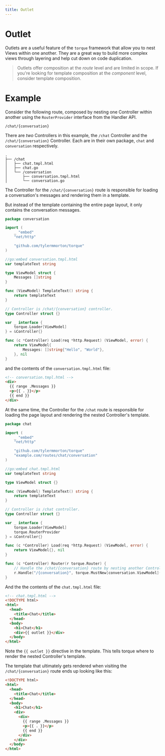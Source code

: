```yaml
---
title: Outlet
---
```


# Outlet

Outlets are a useful feature of the `torque` framework that allow you to nest Views within one another. They are a great way to build more complex views through layering and help cut down on code duplication.

> Outlets offer composition at the _route_ level and are limited in scope. If you're looking for template composition at the _component_ level, consider template composition.

# Example

Consider the following route, composed by nesting one Controller within another using the `RouterProvider` interface from the Handler API.

```
/chat/{conversation}
```

There are _two_ Controllers in this example, the `/chat` Controller and the `/chat/{conversation}` Controller. Each are in their own package, `chat` and `conversation` respectively.

```
.
├── /chat
│   ├── chat.tmpl.html
│   ├── chat.go
│   └── /conversation
│       ├── conversation.tmpl.html
│       └── conversation.go
```

The Controller for the `/chat/{conversation}` route is responsible for loading a conversation's messages and rendering them in a template.

But instead of the template containing the entire page layout, it only contains the conversation messages.

```go
package conversation

import (
    _ "embed"
    "net/http"

    "github.com/tylermmorton/torque"
)

//go:embed conversation.tmpl.html
var templateText string

type ViewModel struct {
    Messages []string
}

func (ViewModel) TemplateText() string {
    return templateText
}

// Controller is /chat/{conversation} controller.
type Controller struct {}

var _ interface {
    torque.Loader[ViewModel]
} = &Controller{}

func (c *Controller) Load(req *http.Request) (ViewModel, error) {
    return ViewModel{
        Messages: []string{"Hello", "World"},
    }, nil
}
```

and the contents of the `conversation.tmpl.html` file:

```html
<!-- conversation.tmpl.html -->
<div>
  {{ range .Messages }}
  <p>{{ . }}</p>
  {{ end }}
</div>
```

At the same time, the Controller for the `/chat` route is responsible for loading the page layout and rendering the nested Controller's template.

```go
package chat

import (
    _ "embed"
    "net/http"

    "github.com/tylermmorton/torque"
    "example.com/routes/chat/conversation"
)

//go:embed chat.tmpl.html
var templateText string

type ViewModel struct {}

func (ViewModel) TemplateText() string {
    return templateText
}

// Controller is /chat controller.
type Controller struct {}

var _ interface {
    torque.Loader[ViewModel]
    torque.RouterProvider
} = &Controller{}

func (c *Controller) Load(req *http.Request) (ViewModel, error) {
    return ViewModel{}, nil
}

func (c *Controller) Router(r torque.Router) {
    // Handle the /chat/{conversation} route by nesting another Controller.
    r.Handle("/{conversation}", torque.MustNew[conversation.ViewModel](&conversation.Controller{}))
}
```

And the the contents of the `chat.tmpl.html` file:

```html
<!-- chat.tmpl.html -->
<!DOCTYPE html>
<html>
  <head>
    <title>Chat</title>
  </head>
  <body>
    <h1>Chat</h1>
    <div>{{ outlet }}</div>
  </body>
</html>
```

Note the `{{ outlet }}` directive in the template. This tells torque where to render the nested Controller's template.

The template that ultimately gets rendered when visiting the `/chat/{conversation}` route ends up looking like this:

```html
<!DOCTYPE html>
<html>
  <head>
    <title>Chat</title>
  </head>
  <body>
    <h1>Chat</h1>
    <div>
      <div>
        {{ range .Messages }}
        <p>{{ . }}</p>
        {{ end }}
      </div>
    </div>
  </body>
</html>
```
